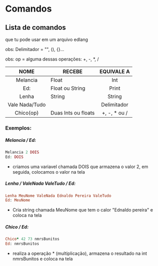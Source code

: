# Comandos

## Lista de comandos

que tu pode usar em um arquivo edlang



obs: Delimitador = "", (), {}...

obs: op = alguma dessas operações: +, -, *, /

| NOME           | RECEBE                 | EQUIVALE A   |
|:--------------:| ---------------------- |:------------:|
| Melancia       | Float                  | Int          |
| Ed:            | Float ou String        | Print        |
| Lenha          | String                 | String       |
| Vale Nada/Tudo |                        | Delimitador  |
| Chico(op)      | Duas Ints ou floats    | +, -, * ou / |

### Exemplos:

##### Melancia / Ed:

```php
Melancia 2 DOIS
Ed: DOIS
```

- criamos uma variavel chamada DOIS que armazena o valor 2, em seguida, colocamos o valor na tela



##### Lenha / ValeNada ValeTudo / Ed:

```ruby
Lenha MeuNome ValeNada Ednaldo Pereira ValeTudo
Ed: MeuNome
```

- Cria string chamada MeuNome que tem o calor "Ednaldo pereira" e coloca na tela



##### Chico / Ed:

```ruby
Chico* 42 73 nmrsBunitos
Ed: nmrsBunitos
```

- realiza a operação * (multiplicação), armazena o resultado na int nmrsBunitos e coloca na tela
